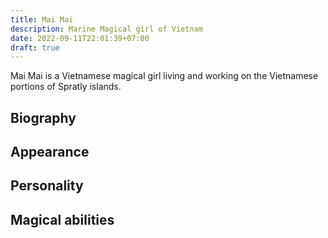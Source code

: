 ```yaml
---
title: Mai Mai
description: Marine Magical girl of Vietnam
date: 2022-09-11T22:01:39+07:00
draft: true
---
```

Mai Mai is a Vietnamese magical girl living and working on the Vietnamese portions of Spratly islands.

## Biography

## Appearance

## Personality

## Magical abilities
